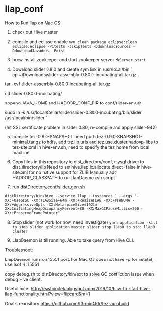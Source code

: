 # llap_conf
How to Run llap on Mac OS
<snippet>
<content>

1. check out Hive master 

2. compile and eclipse enable 
`
mvn clean package eclipse:clean eclipse:eclipse -Pitests -DskipTests -DdownloadSources -DdownloadJavadocs -Pdist
`

3. brew install zookeeper and start zookeeper server
`
zkServer start 
`

4. Download slider 0.8.0 and create sym link in /usr/local/bin
`  
cp ~/Downloads/slider-assembly-0.80.0-incubating-all.tar.gz .
  
tar -xvf slider-assembly-0.80.0-incubating-all.tar.gz
  
cd slider-0.80.0-incubating/
  
append JAVA_HOME and HADOOP_CONF_DIR to conf/slider-env.sh
  
sudo ln -s /usr/local/Cellar/slider/slider-0.80.0-incubating/bin/slider /usr/local/bin/slider
`
 
 (hit SSL certificate problem in slider 0.80, re-compile and apply slider-942)

5. compile tez-0.9.0-SNAPSHOT
   need push tez-0.9.0-SNAPSHOT-minimal.tar.gz to hdfs, add tez.lib.uris and tez.use.cluster.hadoop-libs to tez-site.xml
   In hive-env.sh, need to specify the tez_home from local machine.

6. Copy files in this repository to dist_directory/conf, mysql driver to dist_directory/lib
   Need to set hive.llap.io.allocate.direct=false in hive-site.xml for no native support for ZLIB
   Manually add HADOOP_CLASSPATH to runLlapDaemon.sh script

7. run distDirectory/conf/slider_gen.sh

`
distDirectory/bin/hive --service llap --instances 1 --args "-XX:+UseG1GC -XX:TLABSize=64m -XX:+ResizeTLAB -XX:+UseNUMA -XX:+AggressiveOpts -XX:MetaspaceSize=1024m -XX:InitiatingHeapOccupancyPercent=80 -XX:MaxGCPauseMillis=200 -XX:+PreserveFramePointer"
`

8. Stop slider (not work for now, need investigate)
`
yarn application -kill to stop slider application master
slider stop llap0 to stop llap0 cluster
`

9. LlapDaemon is till running. Able to take query from Hive CLI.


Troubleshoot:

LlapDaemon runs on 15551 port. For Mac OS does not have -p for netstat, use
lsof -i :15551

copy debug.sh to distDirectory/bin/ext to solve GC confliction issue when debug Hive client. 

Useful note:
http://eastcirclek.blogspot.com/2016/10/how-to-start-hive-llap-functionality.html?view=flipcard&m=1

Goal’s repository
https://github.com/t3rmin4t0r/tez-autobuild
<snippet>
<content>
